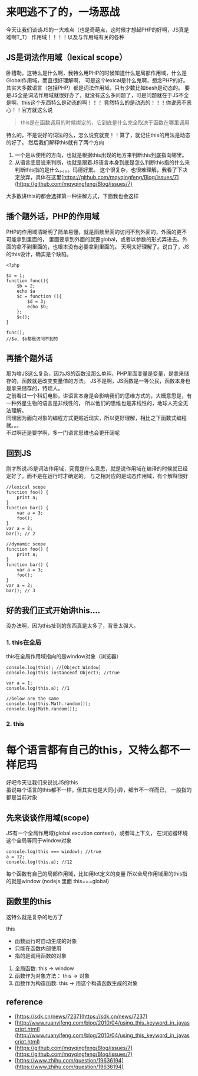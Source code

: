 # 来吧逃不了的，一场恶战
今天让我们谈谈JS的一大难点（也是奇葩点，这时候才想起PHP的好啊，JS真是难啊T_T）
作用域！！！！以及与作用域有关的各种

## JS是词法作用域（lexical scope）
卧槽勒，这特么是什么啊，我特么用PHP的时候知道什么是局部作用域，什么是Global作用域，而且很好理解啊，
可是这个lexical是什么鬼啊，想念PHP的好。其实大多数语言（包括PHP）都是词法作用域，只有少数比如bash是动态的。
要是JS全是词法作用域就很好办了，就没有这么多问题了，可是问题就在于JS不全是啊，this这个东西特么是动态的啊！！！
竟然特么的是动态的！！！你说恶不恶心！！官方就这么说

> this是在函数调用的时候绑定的，它到底是什么完全取决于函数在哪里调用  

特么的，不是说好的词法的么，怎么说变就变！！算了，就记住this的用法是动态的好了。
然后我们解释this就有了两个方向

1. 一个是从使用的方向，也就是根据this出现的地方来判断this到底指向哪里。
2. 从语言底层说来判断，也就是跟着JS语言本身到底是怎么判断this指的什么来判断this指的是什么。。。。玛德好累。
这个很复杂，也很难理解，我看了下决定放弃，具体在这里[https://github.com/mqyqingfeng/Blog/issues/7](https://github.com/mqyqingfeng/Blog/issues/7)

大多数讲this的都会选择第一种讲解方式，下面我也会这样

## 插个题外话，PHP的作用域
PHP的作用域清晰明了简单易懂，就是函数里面的访问不到外面的，外面的更不可能拿到里面的，
里面要拿到外面的就要global，或者以参数的形式弄进去。外面的拿不到里面的，也根本没有必要拿到里面的。
天啊太好理解了。说白了，JS的this设计，确实是个缺陷。
```
<?php

$a = 1;
function func(){
	$b = 2;
	echo $a
	$c = function (){
		$d = 3;
		echo $b;
	};
	$c();
}

func();
//$a, $b都是访问不到的
```
## 再插个题外话
那为啥JS这么复杂，因为JS的函数没那么单纯，PHP里面变量是变量，是拿来储存的，函数就是改变变量值的方法。
JS不是啊，JS函数是一等公民，函数本身也是拿来储存的，特烦人。  
之前看过一个科幻电影，讲语言本身是会影响我们的思维方式的，大概意思是，有一种外星生物的语言是非线性的，
所以他们的思维也是非线性的，地球人完全无法理解。  
同理因为面向对象的编程方式更贴近现实，所以更好理解，相比之下函数式编程就。。。  
不过啊还是要学啊，多一门语言思维也会更开阔呢

## 回到JS
刚才所说JS是词法作用域，究竟是什么意思，就是说作用域在编译的时候就已经定好了，而不是在运行时才确定的。
与之相对应的是动态作用域，有个解释很好
```
//lexical scope
function foo() {
	print a;  
} 
function bar() { 
	var a = 3; 
	foo(); 
}
var a = 2;
bar(); // 2
```
```
//dynamic scope
function foo() {
	print a;  
} 
function bar() { 
	var a = 3; 
	foo(); 
}
var a = 2;
bar(); // 3

```
## 好的我们正式开始讲this....
没办法啊，因为this扯到的东西真是太多了，背景太强大。

### 1. this在全局
this在全局作用域指向的是window对象（浏览器）
```
console.log(this); //[Object Window]
console.log(this instanceof Object); //true

var a = 1;
console.log(this.a); //1

//below are the same
console.log(this.Math.random());
console.log(Math.random()); 
```

### 2. this


# 每个语言都有自己的this，又特么都不一样尼玛
好吧今天让我们来说说JS的this  
虽说每个语言的this都不一样，但其实也是大同小异，细节不一样而已，
一般指的都是当前对象

## 先来谈谈作用域(scope)
JS有一个全局作用域(global excution context)，或者叫上下文，
在浏览器环境这个全局等同于window对象
```
console.log(this === window); //true
a = 12;
console.log(this.a); //12
```
每个函数有自己的局部作用域，比如用let定义的变量
所以全局作用域里的this指的就是window (nodejs 里面 this===global)

## 函数里的this
这特么就是复杂的地方了




this 
- 函数运行时自动生成的对象
- 只能在函数内部使用
- 指的是调用函数的对象

1. 全局函数: this -> window
2. 函数作为对象方法： this -> 对象
3. 函数作为构造函数: this -> 用这个构造函数生成的对象


## reference
- [https://sdk.cn/news/7237](https://sdk.cn/news/7237)
- [http://www.ruanyifeng.com/blog/2010/04/using_this_keyword_in_javascript.html](http://www.ruanyifeng.com/blog/2010/04/using_this_keyword_in_javascript.html)
- [https://github.com/mqyqingfeng/Blog/issues/7](https://github.com/mqyqingfeng/Blog/issues/7)
- [https://www.zhihu.com/question/19636194](https://www.zhihu.com/question/19636194)